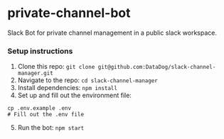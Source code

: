 # private-channel-bot
Slack Bot for private channel management in a public slack workspace.

### Setup instructions

1. Clone this repo: `git clone git@github.com:DataDog/slack-channel-manager.git`
2. Navigate to the repo: `cd slack-channel-manager`
3. Install dependencies: `npm install`
4. Set up and fill out the environment file:
```
cp .env.example .env
# Fill out the .env file
```
5. Run the bot: `npm start`
